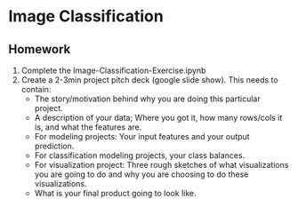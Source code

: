 # Image Classification


## Homework
1. Complete the Image-Classification-Exercise.ipynb
2. Create a 2-3min project pitch deck (google slide show). This needs to contain:
	* The story/motivation behind why you are doing this particular project.
	* A description of your data; Where you got it, how many rows/cols it is, and what the features are. 
	* For modeling projects: Your input features and your output prediction.
	* For classification modeling projects, your class balances.
	* For visualization project: Three rough sketches of what visualizations you are going to do and why you are choosing to do these visualizations. 
	* What is your final product going to look like. 
